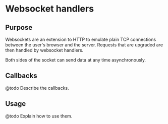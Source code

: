 Websocket handlers
==================

Purpose
-------

Websockets are an extension to HTTP to emulate plain TCP connections
between the user's browser and the server. Requests that are upgraded
are then handled by websocket handlers.

Both sides of the socket can send data at any time asynchronously.

Callbacks
---------

@todo Describe the callbacks.

Usage
-----

@todo Explain how to use them.

